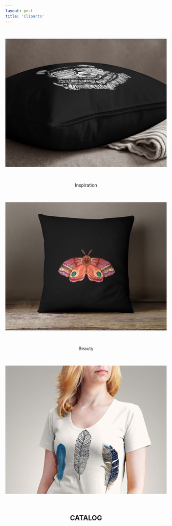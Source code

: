 ```yaml
---
layout: post
title: 'Cliparts'
---
```


<p>&nbsp;</p>
<p><img src="https://github.com/Kutalp/portfolio-jekyll-theme/blob/gh-pages/assets/img/projects/il_fullxfull.2191126652_jn44.jpg?raw=true" alt="Retro House" width="600" height="400" /></p>
<p>&nbsp;</p>
<p style="text-align: center;">Inspiration</p>
<p>&nbsp;</p>
<p><img src="https://github.com/Kutalp/portfolio-jekyll-theme/blob/gh-pages/assets/img/projects/il_fullxfull.2191060816_j6fh.jpg?raw=true" alt="Testing Kutalp" width="600" height="400" /></p>
<p>&nbsp;</p>
<p style="text-align: center;">Beauty</p>
<p>&nbsp;</p>
<p><img src="https://github.com/Kutalp/portfolio-jekyll-theme/blob/gh-pages/assets/img/projects/il_794xN.2238662091_1t8z.jpg?raw=true" alt="Homes" width="600" height="400" /></p>
<p>&nbsp;</p>

<h2 style="text-align: center;">CATALOG</h2>
<a data-pin-do="embedBoard" data-pin-board-width="500" data-pin-scale-height="200" data-pin-scale-width="500" href="https://pinterest.com/kutalpd/clipart-digitals/"></a>
